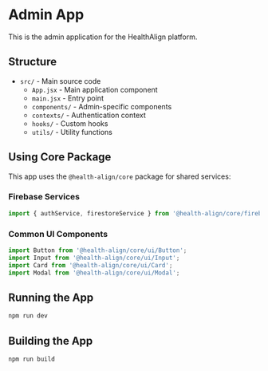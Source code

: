 # Admin App

This is the admin application for the HealthAlign platform.

## Structure

- `src/` - Main source code
  - `App.jsx` - Main application component
  - `main.jsx` - Entry point
  - `components/` - Admin-specific components
  - `contexts/` - Authentication context
  - `hooks/` - Custom hooks
  - `utils/` - Utility functions

## Using Core Package

This app uses the `@health-align/core` package for shared services:

### Firebase Services
```javascript
import { authService, firestoreService } from '@health-align/core/firebase';
```

### Common UI Components
```javascript
import Button from '@health-align/core/ui/Button';
import Input from '@health-align/core/ui/Input';
import Card from '@health-align/core/ui/Card';
import Modal from '@health-align/core/ui/Modal';
```

## Running the App

```bash
npm run dev
```

## Building the App

```bash
npm run build
```